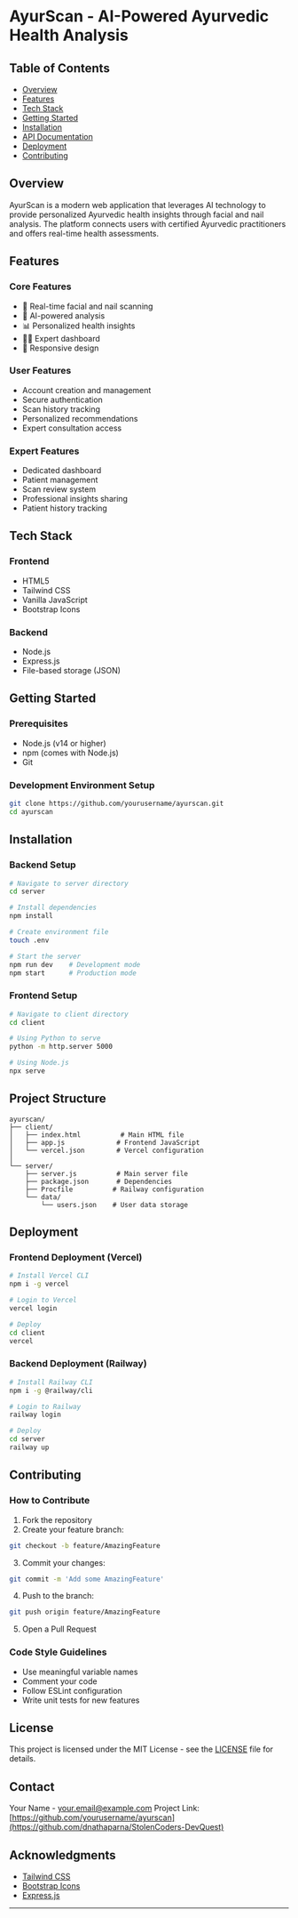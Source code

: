 # AyurScan - AI-Powered Ayurvedic Health Analysis

## Table of Contents
- [Overview](#overview)
- [Features](#features)
- [Tech Stack](#tech-stack)
- [Getting Started](#getting-started)
- [Installation](#installation)
- [API Documentation](#api-documentation)
- [Deployment](#deployment)
- [Contributing](#contributing)

## Overview

AyurScan is a modern web application that leverages AI technology to provide personalized Ayurvedic health insights through facial and nail analysis. The platform connects users with certified Ayurvedic practitioners and offers real-time health assessments.

## Features

### Core Features
- 📸 Real-time facial and nail scanning
- 🤖 AI-powered analysis
- 📊 Personalized health insights
- 👨‍⚕️ Expert dashboard
- 📱 Responsive design

### User Features
- Account creation and management
- Secure authentication
- Scan history tracking
- Personalized recommendations
- Expert consultation access

### Expert Features
- Dedicated dashboard
- Patient management
- Scan review system
- Professional insights sharing
- Patient history tracking

## Tech Stack

### Frontend
- HTML5
- Tailwind CSS
- Vanilla JavaScript
- Bootstrap Icons

### Backend
- Node.js
- Express.js
- File-based storage (JSON)

## Getting Started

### Prerequisites
- Node.js (v14 or higher)
- npm (comes with Node.js)
- Git

### Development Environment Setup
```bash
git clone https://github.com/yourusername/ayurscan.git
cd ayurscan
```

## Installation

### Backend Setup
```bash
# Navigate to server directory
cd server

# Install dependencies
npm install

# Create environment file
touch .env

# Start the server
npm run dev    # Development mode
npm start      # Production mode
```

### Frontend Setup
```bash
# Navigate to client directory
cd client

# Using Python to serve
python -m http.server 5000

# Using Node.js
npx serve
```

## Project Structure
```
ayurscan/
├── client/
│   ├── index.html          # Main HTML file
│   ├── app.js             # Frontend JavaScript
│   └── vercel.json        # Vercel configuration
│
└── server/
    ├── server.js          # Main server file
    ├── package.json       # Dependencies
    ├── Procfile          # Railway configuration
    └── data/
        └── users.json    # User data storage
```







## Deployment

### Frontend Deployment (Vercel)
```bash
# Install Vercel CLI
npm i -g vercel

# Login to Vercel
vercel login

# Deploy
cd client
vercel
```

### Backend Deployment (Railway)
```bash
# Install Railway CLI
npm i -g @railway/cli

# Login to Railway
railway login

# Deploy
cd server
railway up
```

## Contributing

### How to Contribute
1. Fork the repository
2. Create your feature branch:
```bash
git checkout -b feature/AmazingFeature
```

3. Commit your changes:
```bash
git commit -m 'Add some AmazingFeature'
```

4. Push to the branch:
```bash
git push origin feature/AmazingFeature
```

5. Open a Pull Request

### Code Style Guidelines
- Use meaningful variable names
- Comment your code
- Follow ESLint configuration
- Write unit tests for new features

## License
This project is licensed under the MIT License - see the [LICENSE](LICENSE) file for details.

## Contact
Your Name - your.email@example.com
Project Link: [https://github.com/yourusername/ayurscan](https://github.com/dnathaparna/StolenCoders-DevQuest)

## Acknowledgments
- [Tailwind CSS](https://tailwindcss.com/)
- [Bootstrap Icons](https://icons.getbootstrap.com/)
- [Express.js](https://expressjs.com/)

---

